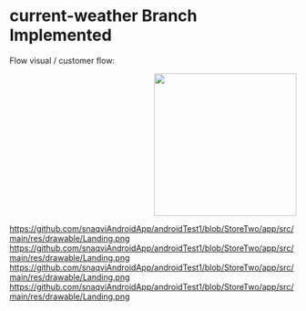# current-weather Branch Implemented 

Flow visual / customer flow:

<p align="right"> 
<img src="https://github.com/snaqviAndroidApp/androidTest1/blob/StoreTwo/app/src/main/res/drawable/Landing.png"width="250" />
</p>

https://github.com/snaqviAndroidApp/androidTest1/blob/StoreTwo/app/src/main/res/drawable/Landing.png
https://github.com/snaqviAndroidApp/androidTest1/blob/StoreTwo/app/src/main/res/drawable/Landing.png
https://github.com/snaqviAndroidApp/androidTest1/blob/StoreTwo/app/src/main/res/drawable/Landing.png
https://github.com/snaqviAndroidApp/androidTest1/blob/StoreTwo/app/src/main/res/drawable/Landing.png
